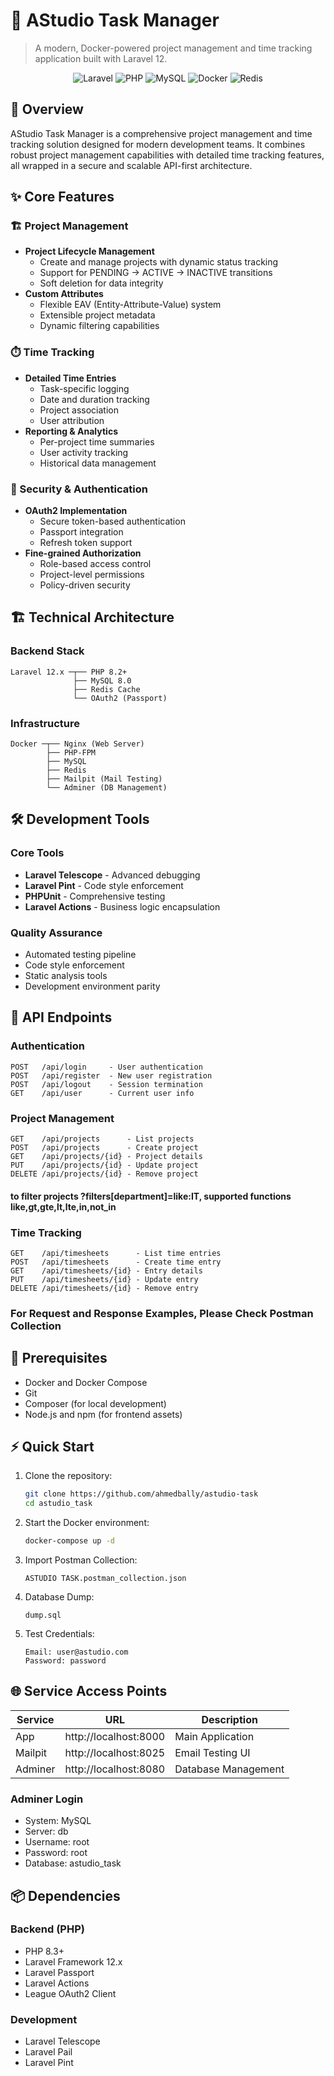 # 🚀 AStudio Task Manager

> A modern, Docker-powered project management and time tracking application built with Laravel 12.

<div align="center">

![Laravel](https://img.shields.io/badge/Laravel-12.x-FF2D20?style=for-the-badge&logo=laravel&logoColor=white)
![PHP](https://img.shields.io/badge/PHP-8.3-777BB4?style=for-the-badge&logo=php&logoColor=white)
![MySQL](https://img.shields.io/badge/MySQL-8.0-4479A1?style=for-the-badge&logo=mysql&logoColor=white)
![Docker](https://img.shields.io/badge/Docker-Powered-2496ED?style=for-the-badge&logo=docker&logoColor=white)
![Redis](https://img.shields.io/badge/Redis-Cache_Ready-DC382D?style=for-the-badge&logo=redis&logoColor=white)

</div>

## 🎯 Overview

AStudio Task Manager is a comprehensive project management and time tracking solution designed for modern development teams. It combines robust project management capabilities with detailed time tracking features, all wrapped in a secure and scalable API-first architecture.

## ✨ Core Features

### 🏗️ Project Management
- **Project Lifecycle Management**
  - Create and manage projects with dynamic status tracking
  - Support for PENDING → ACTIVE → INACTIVE transitions
  - Soft deletion for data integrity
- **Custom Attributes**
  - Flexible EAV (Entity-Attribute-Value) system
  - Extensible project metadata
  - Dynamic filtering capabilities

### ⏱️ Time Tracking
- **Detailed Time Entries**
  - Task-specific logging
  - Date and duration tracking
  - Project association
  - User attribution
- **Reporting & Analytics**
  - Per-project time summaries
  - User activity tracking
  - Historical data management

### 🔐 Security & Authentication
- **OAuth2 Implementation**
  - Secure token-based authentication
  - Passport integration
  - Refresh token support
- **Fine-grained Authorization**
  - Role-based access control
  - Project-level permissions
  - Policy-driven security

## 🏗️ Technical Architecture

### Backend Stack
```
Laravel 12.x ─┬── PHP 8.2+
              ├── MySQL 8.0
              ├── Redis Cache
              └── OAuth2 (Passport)
```

### Infrastructure
```
Docker ─┬── Nginx (Web Server)
        ├── PHP-FPM
        ├── MySQL
        ├── Redis
        ├── Mailpit (Mail Testing)
        └── Adminer (DB Management)
```

## 🛠️ Development Tools

### Core Tools
- **Laravel Telescope** - Advanced debugging
- **Laravel Pint** - Code style enforcement
- **PHPUnit** - Comprehensive testing
- **Laravel Actions** - Business logic encapsulation

### Quality Assurance
- Automated testing pipeline
- Code style enforcement
- Static analysis tools
- Development environment parity

## 🔌 API Endpoints

### Authentication
```
POST   /api/login     - User authentication
POST   /api/register  - New user registration
POST   /api/logout    - Session termination
GET    /api/user      - Current user info
```

### Project Management
```
GET    /api/projects      - List projects
POST   /api/projects      - Create project
GET    /api/projects/{id} - Project details
PUT    /api/projects/{id} - Update project
DELETE /api/projects/{id} - Remove project
```
#### to filter projects ?filters[department]=like:IT, supported functions like,gt,gte,lt,lte,in,not_in

### Time Tracking
```
GET    /api/timesheets      - List time entries
POST   /api/timesheets      - Create time entry
GET    /api/timesheets/{id} - Entry details
PUT    /api/timesheets/{id} - Update entry
DELETE /api/timesheets/{id} - Remove entry
```
### For Request and Response Examples, Please Check Postman Collection
## 🚀 Prerequisites

- Docker and Docker Compose
- Git
- Composer (for local development)
- Node.js and npm (for frontend assets)

## ⚡ Quick Start

1. Clone the repository:
   ```bash
   git clone https://github.com/ahmedbally/astudio-task
   cd astudio_task
   ```

2. Start the Docker environment:
   ```bash
   docker-compose up -d
   ```

3. Import Postman Collection:
    ```
    ASTUDIO TASK.postman_collection.json
    ```

4. Database Dump:
    ```
    dump.sql
    ```

5. Test Credentials:
   ```
   Email: user@astudio.com
   Password: password
   ```

## 🌐 Service Access Points

| Service  | URL                  | Description          |
|----------|---------------------|---------------------|
| App      | http://localhost:8000 | Main Application    |
| Mailpit  | http://localhost:8025 | Email Testing UI    |
| Adminer  | http://localhost:8080 | Database Management |

### Adminer Login
- System: MySQL
- Server: db
- Username: root
- Password: root
- Database: astudio_task

## 📦 Dependencies

### Backend (PHP)
- PHP 8.3+
- Laravel Framework 12.x
- Laravel Passport
- Laravel Actions
- League OAuth2 Client

### Development
- Laravel Telescope
- Laravel Pail
- Laravel Pint
